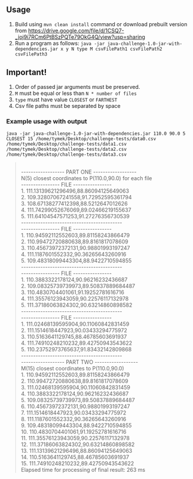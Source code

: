 ## Usage

1. Build using `mvn clean install` command or download prebuilt version from https://drive.google.com/file/d/1CSQ7-_joj9i7RCm6PtBSzPQTe79OkG4Q/view?usp=sharing
2. Run a program as follows:
 `java -jar java-challenge-1.0-jar-with-dependencies.jar x y N type M csvFilePath1 csvFilePath2 csvFilePath3 `

## Important!
1. Order of passed jar arguments must be preserved.
2. `M` must be equal or less than `N * number of files` 
3. `type` must have value `CLOSEST` or `FARTHEST`
4. Csv file paths must be separated by space


### Example usage with output
`java -jar java-challenge-1.0-jar-with-dependencies.jar 110.0 90.0 5 CLOSEST 15 /home/tymek/Desktop/challenge-tests/data0.csv /home/tymek/Desktop/challenge-tests/data1.csv /home/tymek/Desktop/challenge-tests/data2.csv /home/tymek/Desktop/challenge-tests/data3.csv`
 
> <br /> ------------------ PART ONE ------------------
> <br /> N(5) closest coordinates to P(110.0,90.0) for each file
> <br /> ---------------- FILE ----------------
> <br /> 1. 111.13139621296496,88.86094125649063
> <br /> 2. 109.32807067241558,91.72952595361794
> <br /> 3. 108.67138277412398,88.5212647012626
> <br /> 4. 111.74299052676069,89.02466219155637
> <br /> 5. 111.64104547571253,91.27276356730539
> <br /> ------------------------------------------
> <br /> ---------------- FILE ----------------
> <br /> 1. 110.94592112552603,89.81158243866479
> <br /> 2. 110.99472720880638,89.8161817078609
> <br /> 3. 110.45673972372131,90.98801993197247
> <br /> 4. 111.1187601552332,90.36265643260916
> <br /> 5. 109.48318099443304,88.9422710594855
> <br /> ------------------------------------------
> <br /> ---------------- FILE ----------------
> <br /> 1. 110.3883322178124,90.96216232436687
> <br /> 2. 109.08325739739973,89.50837889684487
> <br /> 3. 110.4830704401061,91.19252781616716
> <br /> 4. 111.35576123943059,90.22576117132978
> <br /> 5. 111.37186063824302,90.63214860898582
> <br /> ------------------------------------------
> <br /> ---------------- FILE ----------------
> <br /> 1. 111.02468139595904,90.11060842831459
> <br /> 2. 111.1514618447923,90.03433294775972
> <br /> 3. 110.5163641129745,88.46785603691937
> <br /> 4. 111.74910248210232,89.42750943543622
> <br /> 5. 110.23752973765637,91.83432142809868
> <br /> ------------------------------------------
> <br /> ------------------ PART TWO ------------------
> <br /> M(15) closest coordinates to P(110.0,90.0)
> <br /> 1. 110.94592112552603,89.81158243866479
> <br /> 2. 110.99472720880638,89.8161817078609
> <br /> 3. 111.02468139595904,90.11060842831459
> <br /> 4. 110.3883322178124,90.96216232436687
> <br /> 5. 109.08325739739973,89.50837889684487
> <br /> 6. 110.45673972372131,90.98801993197247
> <br /> 7. 111.1514618447923,90.03433294775972
> <br /> 8. 111.1187601552332,90.36265643260916
> <br /> 9. 109.48318099443304,88.9422710594855
> <br /> 10. 110.4830704401061,91.19252781616716
> <br /> 11. 111.35576123943059,90.22576117132978
> <br /> 12. 111.37186063824302,90.63214860898582
> <br /> 13. 111.13139621296496,88.86094125649063
> <br /> 14. 110.5163641129745,88.46785603691937
> <br /> 15. 111.74910248210232,89.42750943543622
> <br /> Elapsed time for processing of final result: 263 ms
